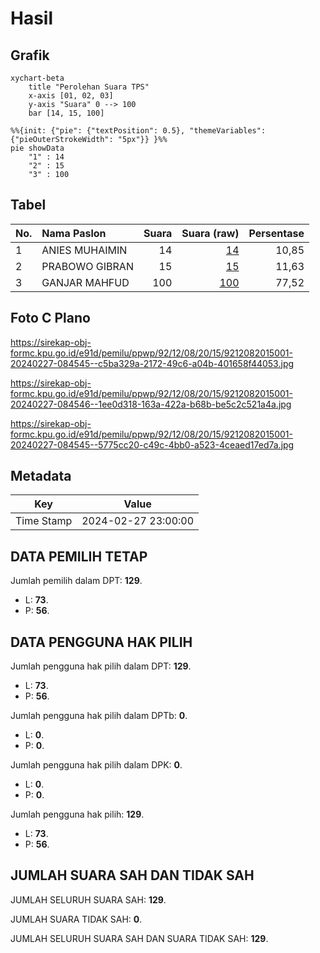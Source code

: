 # Hasil

## Grafik

```mermaid
xychart-beta
    title "Perolehan Suara TPS"
    x-axis [01, 02, 03]
    y-axis "Suara" 0 --> 100
    bar [14, 15, 100]
```

```mermaid
%%{init: {"pie": {"textPosition": 0.5}, "themeVariables": {"pieOuterStrokeWidth": "5px"}} }%%
pie showData
    "1" : 14
    "2" : 15
    "3" : 100
```

## Tabel

| No. | Nama Paslon    | Suara | Suara (raw) | Persentase |
|:--- |:-------------- | -----:| -----------:| ----------:|
| 1   | ANIES MUHAIMIN | 14    | [14][p-1]   | 10,85      |
| 2   | PRABOWO GIBRAN | 15    | [15][p-2]   | 11,63      |
| 3   | GANJAR MAHFUD  | 100   | [100][p-3]  | 77,52      |


[p-1]: https://github.com/gigit-pemilu/pemilu-2024-92-papua-barat/blob/main/pilpres/hitung-suara/sub/92-papua-barat/sub/12-pegunungan-arfak/sub/08-testega/sub/2015-asai-dua/sub/001-tps/sub/paslon-1.txt
[p-2]: https://github.com/gigit-pemilu/pemilu-2024-92-papua-barat/blob/main/pilpres/hitung-suara/sub/92-papua-barat/sub/12-pegunungan-arfak/sub/08-testega/sub/2015-asai-dua/sub/001-tps/sub/paslon-2.txt
[p-3]: https://github.com/gigit-pemilu/pemilu-2024-92-papua-barat/blob/main/pilpres/hitung-suara/sub/92-papua-barat/sub/12-pegunungan-arfak/sub/08-testega/sub/2015-asai-dua/sub/001-tps/sub/paslon-3.txt

## Foto C Plano

https://sirekap-obj-formc.kpu.go.id/e91d/pemilu/ppwp/92/12/08/20/15/9212082015001-20240227-084545--c5ba329a-2172-49c6-a04b-401658f44053.jpg

https://sirekap-obj-formc.kpu.go.id/e91d/pemilu/ppwp/92/12/08/20/15/9212082015001-20240227-084546--1ee0d318-163a-422a-b68b-be5c2c521a4a.jpg

https://sirekap-obj-formc.kpu.go.id/e91d/pemilu/ppwp/92/12/08/20/15/9212082015001-20240227-084545--5775cc20-c49c-4bb0-a523-4ceaed17ed7a.jpg


## Metadata

| Key        | Value               |
| ---------- | ------------------- |
| Time Stamp | 2024-02-27 23:00:00 |


## DATA PEMILIH TETAP

Jumlah pemilih dalam DPT: **129**.
 * L: **73**.
 * P: **56**.

## DATA PENGGUNA HAK PILIH

Jumlah pengguna hak pilih dalam DPT: **129**.
 * L: **73**.
 * P: **56**.

Jumlah pengguna hak pilih dalam DPTb: **0**.
 * L: **0**.
 * P: **0**.

Jumlah pengguna hak pilih dalam DPK: **0**.
 * L: **0**.
 * P: **0**.

Jumlah pengguna hak pilih: **129**.
 * L: **73**.
 * P: **56**.

## JUMLAH SUARA SAH DAN TIDAK SAH

JUMLAH SELURUH SUARA SAH: **129**.

JUMLAH SUARA TIDAK SAH: **0**.

JUMLAH SELURUH SUARA SAH DAN SUARA TIDAK SAH: **129**.


